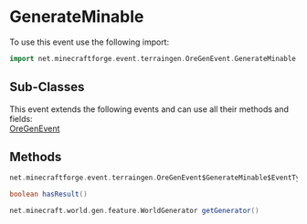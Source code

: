 # GenerateMinable

To use this event use the following import:
```groovy
import net.minecraftforge.event.terraingen.OreGenEvent.GenerateMinable
```

## Sub-Classes
This event extends the following events and can use all their methods and fields: <br>
[OreGenEvent](ore_gen_event.md)

## Methods
```groovy
net.minecraftforge.event.terraingen.OreGenEvent$GenerateMinable$EventType getType()
```

```groovy
boolean hasResult()
```

```groovy
net.minecraft.world.gen.feature.WorldGenerator getGenerator()
```
